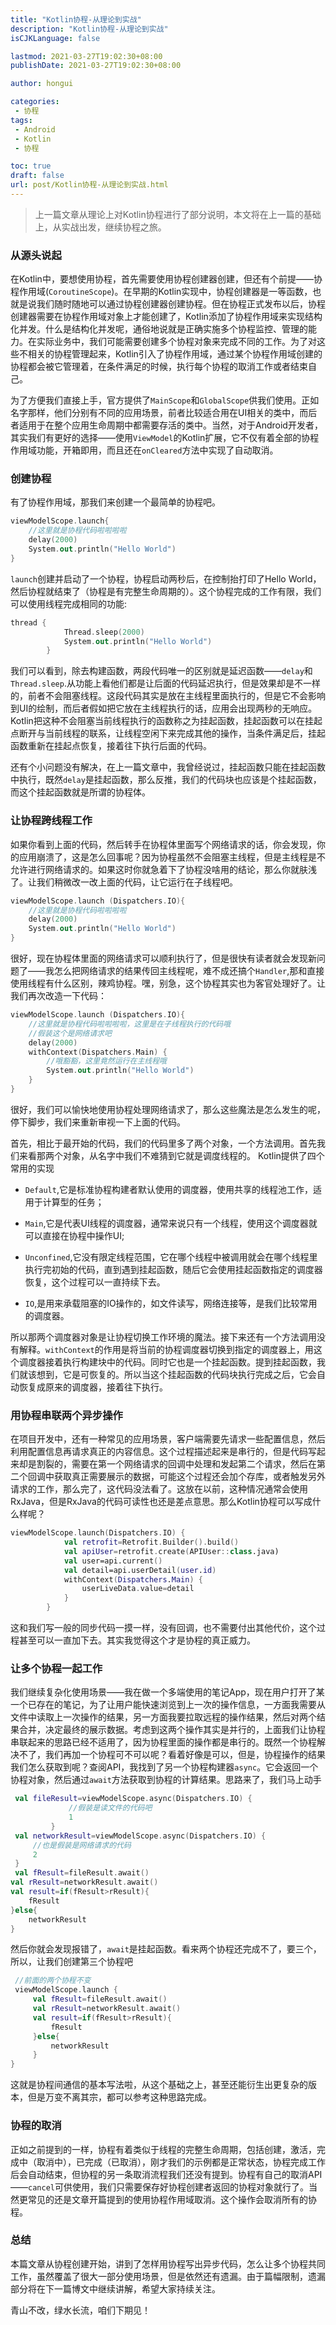 ```yaml
---
title: "Kotlin协程-从理论到实战"
description: "Kotlin协程-从理论到实战"
isCJKLanguage: false

lastmod: 2021-03-27T19:02:30+08:00
publishDate: 2021-03-27T19:02:30+08:00

author: hongui

categories:
 - 协程
tags:
 - Android
 - Kotlin
 - 协程

toc: true
draft: false
url: post/Kotlin协程-从理论到实战.html
---
```


> 上一篇文章从理论上对Kotlin协程进行了部分说明，本文将在上一篇的基础上，从实战出发，继续协程之旅。

### 从源头说起
在Kotlin中，要想使用协程，首先需要使用协程创建器创建，但还有个前提——协程作用域(`CoroutineScope`)。在早期的Kotlin实现中，协程创建器是一等函数，也就是说我们随时随地可以通过协程创建器创建协程。但在协程正式发布以后，协程创建器需要在协程作用域对象上才能创建了，Kotlin添加了协程作用域来实现结构化并发。什么是结构化并发呢，通俗地说就是正确实施多个协程监控、管理的能力。在实际业务中，我们可能需要创建多个协程对象来完成不同的工作。为了对这些不相关的协程管理起来，Kotlin引入了协程作用域，通过某个协程作用域创建的协程都会被它管理着，在条件满足的时候，执行每个协程的取消工作或者结束自己。

为了方便我们直接上手，官方提供了`MainScope`和`GlobalScope`供我们使用。正如名字那样，他们分别有不同的应用场景，前者比较适合用在UI相关的类中，而后者适用于在整个应用生命周期中都需要存活的类中。当然，对于Android开发者，其实我们有更好的选择——使用`ViewModel`的Kotlin扩展，它不仅有着全部的协程作用域功能，开箱即用，而且还在`onCleared`方法中实现了自动取消。

### 创建协程
有了协程作用域，那我们来创建一个最简单的协程吧。
```kotlin
viewModelScope.launch{
    //这里就是协程代码啦啦啦啦
    delay(2000)
    System.out.println("Hello World")
}
```
`launch`创建并启动了一个协程，协程启动两秒后，在控制抬打印了Hello World，然后协程就结束了（协程是有完整生命周期的）。这个协程完成的工作有限，我们可以使用线程完成相同的功能:
```kotlin
thread {
            Thread.sleep(2000)
            System.out.println("Hello World")
        }
```
我们可以看到，除去构建函数，两段代码唯一的区别就是延迟函数——`delay`和`Thread.sleep`.从功能上看他们都是让后面的代码延迟执行，但是效果却是不一样的，前者不会阻塞线程。这段代码其实是放在主线程里面执行的，但是它不会影响到UI的绘制，而后者假如把它放在主线程执行的话，应用会出现两秒的无响应。Kotlin把这种不会阻塞当前线程执行的函数称之为挂起函数，挂起函数可以在挂起点断开与当前线程的联系，让线程空闲下来完成其他的操作，当条件满足后，挂起函数重新在挂起点恢复，接着往下执行后面的代码。

还有个小问题没有解决，在上一篇文章中，我曾经说过，挂起函数只能在挂起函数中执行，既然`delay`是挂起函数，那么反推，我们的代码块也应该是个挂起函数，而这个挂起函数就是所谓的协程体。

### 让协程跨线程工作
如果你看到上面的代码，然后转手在协程体里面写个网络请求的话，你会发现，你的应用崩溃了，这是怎么回事呢？因为协程虽然不会阻塞主线程，但是主线程是不允许进行网络请求的。如果这时你就急着下了协程没啥用的结论，那么你就肤浅了。让我们稍微改一改上面的代码，让它运行在子线程吧。
```kotlin
viewModelScope.launch (Dispatchers.IO){
    //这里就是协程代码啦啦啦啦
    delay(2000)
    System.out.println("Hello World")
}
```
很好，现在协程体里面的网络请求可以顺利执行了，但是很快有读者就会发现新问题了——我怎么把网络请求的结果传回主线程呢，难不成还搞个`Handler`,那和直接使用线程有什么区别，辣鸡协程。嘿，别急，这个协程其实也为客官处理好了。让我们再次改造一下代码：
```kotlin
viewModelScope.launch (Dispatchers.IO){
    //这里就是协程代码啦啦啦啦，这里是在子线程执行的代码哦
    //假装这个是网络请求吧
    delay(2000)
    withContext(Dispatchers.Main) {
        //哦豁豁，这里竟然运行在主线程哦
        System.out.println("Hello World")
    }
}
```
很好，我们可以愉快地使用协程处理网络请求了，那么这些魔法是怎么发生的呢，停下脚步，我们来重新审视一下上面的代码。

首先，相比于最开始的代码，我们的代码里多了两个对象，一个方法调用。首先我们来看那两个对象，从名字中我们不难猜到它就是调度线程的。
Kotlin提供了四个常用的实现

- `Default`,它是标准协程构建者默认使用的调度器，使用共享的线程池工作，适用于计算型的任务；

- `Main`,它是代表UI线程的调度器，通常来说只有一个线程，使用这个调度器就可以直接在协程中操作UI;

- `Unconfined`,它没有限定线程范围，它在哪个线程中被调用就会在哪个线程里执行完初始的代码，直到遇到挂起函数，随后它会使用挂起函数指定的调度器恢复，这个过程可以一直持续下去。

- `IO`,是用来承载阻塞的IO操作的，如文件读写，网络连接等，是我们比较常用的调度器。

所以那两个调度器对象是让协程切换工作环境的魔法。接下来还有一个方法调用没有解释。`withContext`的作用是将当前的协程调度器切换到指定的调度器上，用这个调度器接着执行构建块中的代码。同时它也是一个挂起函数。提到挂起函数，我们就该想到，它是可恢复的。所以当这个挂起函数的代码块执行完成之后，它会自动恢复成原来的调度器，接着往下执行。

### 用协程串联两个异步操作
在项目开发中，还有一种常见的应用场景，客户端需要先请求一些配置信息，然后利用配置信息再请求真正的内容信息。这个过程描述起来是串行的，但是代码写起来却是割裂的，需要在第一个网络请求的回调中处理和发起第二个请求，然后在第二个回调中获取真正需要展示的数据，可能这个过程还会加个存库，或者触发另外请求的工作，那么完了，这代码没法看了。这放在以前，这种情况通常会使用RxJava，但是RxJava的代码可读性也还是差点意思。那么Kotlin协程可以写成什么样呢？
```kotlin
viewModelScope.launch(Dispatchers.IO) {
            val retrofit=Retrofit.Builder().build()
            val apiUser=retrofit.create(APIUser::class.java)
            val user=api.current()
            val detail=api.userDetail(user.id)
            withContext(Dispatchers.Main) {
                userLiveData.value=detail
            }
        }
```
这和我们写一般的同步代码一摸一样，没有回调，也不需要付出其他代价，这个过程甚至可以一直加下去。其实我觉得这个才是协程的真正威力。

### 让多个协程一起工作
我们继续复杂化使用场景——我在做一个多端使用的笔记App，现在用户打开了某一个已存在的笔记，为了让用户能快速浏览到上一次的操作信息，一方面我需要从文件中读取上一次操作的结果，另一方面我要拉取远程的操作结果，然后对两个结果合并，决定最终的展示数据。考虑到这两个操作其实是并行的，上面我们让协程串联起来的思路已经不适用了，因为协程里面的操作都是串行的。既然一个协程解决不了，我们再加一个协程可不可以呢？看着好像是可以，但是，协程操作的结果我们怎么获取到呢？查阅API，我找到了另一个协程构建器`async`。它会返回一个协程对象，然后通过`await`方法获取到协程的计算结果。思路来了，我们马上动手
```kotlin
 val fileResult=viewModelScope.async(Dispatchers.IO) {
             //假装是读文件的代码吧
             1
         }
 val networkResult=viewModelScope.async(Dispatchers.IO) {
     //也是假装是网络请求的代码
     2
 }
 val fResult=fileResult.await()
val rResult=networkResult.await()
val result=if(fResult>rResult){
    fResult
}else{
    networkResult
}
```
然后你就会发现报错了，`await`是挂起函数。看来两个协程还完成不了，要三个，所以，让我们创建第三个协程吧
```kotlin
 //前面的两个协程不变
 viewModelScope.launch {
     val fResult=fileResult.await()
     val rResult=networkResult.await()
     val result=if(fResult>rResult){
         fResult
     }else{
         networkResult
     }
}
```
这就是协程间通信的基本写法啦，从这个基础之上，甚至还能衍生出更复杂的版本，但是万变不离其宗，都可以参考这种思路完成。

### 协程的取消
正如之前提到的一样，协程有着类似于线程的完整生命周期，包括创建，激活，完成中（取消中），已完成（已取消），刚才我们的示例都是正常状态，协程完成工作后会自动结束，但协程的另一条取消流程我们还没有提到。协程有自己的取消API——`cancel`可供使用，我们只需要保存好协程创建者返回的协程对象就行了。当然更常见的还是文章开篇提到的使用协程作用域取消。这个操作会取消所有的协程。

### 总结
本篇文章从协程创建开始，讲到了怎样用协程写出异步代码，怎么让多个协程共同工作，虽然覆盖了很大一部分使用场景，但是依然还有遗漏。由于篇幅限制，遗漏部分将在下一篇博文中继续讲解，希望大家持续关注。

青山不改，绿水长流，咱们下期见！